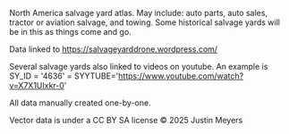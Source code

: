North America salvage yard atlas. May include: auto parts, auto sales, tractor or aviation salvage, and towing. Some historical salvage yards will be in this as things come and go.

Data linked to https://salvageyarddrone.wordpress.com/

Several salvage yards also linked to videos on youtube. An example is SY\_ID = '4636' = SYYTUBE='https://www.youtube.com/watch?v=X7X1UIxkr-0'

All data manually created one-by-one.

Vector data is under a CC BY SA license © 2025 Justin Meyers

